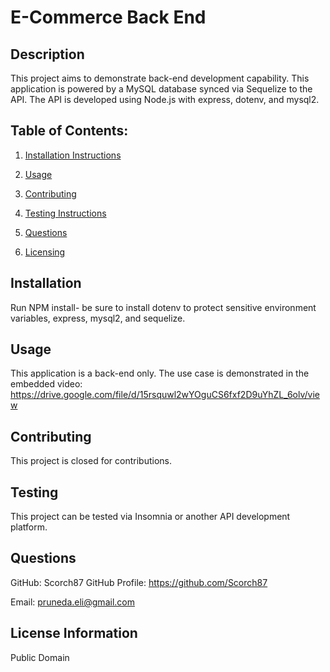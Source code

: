 # E-Commerce Back End

## Description
This project aims to demonstrate back-end development capability. This application is powered by a MySQL database synced via Sequelize to the API. The API is developed using Node.js with express, dotenv, and mysql2.


## Table of Contents:
1. [Installation Instructions](#installation)
        
2. [Usage](#usage)
3. [Contributing](#contributing)
4. [Testing Instructions](#testing)
        
5. [Questions](#questions)
6. [Licensing](#license)

<a name="installation"></a>
        
## Installation
Run NPM install- be sure to install dotenv to protect sensitive environment variables, express, mysql2, and sequelize.


<a name="usage"></a>
        
## Usage
This application is a back-end only. The use case is demonstrated in the embedded video: https://drive.google.com/file/d/15rsquwl2wYOguCS6fxf2D9uYhZL_6olv/view


<a name="contributing"></a>
        
## Contributing
This project is closed for contributions.



<a name="testing"></a>
        
## Testing
This project can be tested via Insomnia or another API development platform.


<a name="questions"></a>
        
## Questions
GitHub: Scorch87
GitHub Profile: https://github.com/Scorch87
        
Email: pruneda.eli@gmail.com
<a name="license"></a>
        
## License Information
Public Domain